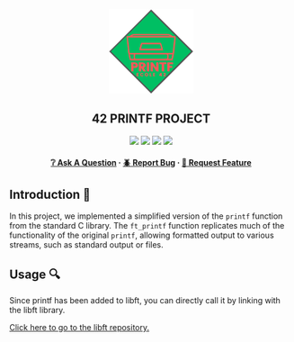 <div align="center">
  <img src="img/printf.png" alt="Logo" width="150" height="150">
  <h2>42 PRINTF PROJECT</h2>
    <a href= https://github.com/emre-mr246/42-evaluation><img src="https://img.shields.io/badge/score-100%20%2F%20100-success?style=for-the-badge"/></a>
    <a href= https://github.com/emre-mr246/42-evaluation><img src="https://img.shields.io/badge/circle-0-magenta?style=for-the-badge"/></a>
    <a href= https://github.com/emre-mr246/42-evaluation><img src="https://img.shields.io/badge/42-Evaluation-red?style=for-the-badge"/></a>
    <a href= https://github.com/emre-mr246/42-evaluation><img src="https://img.shields.io/github/last-commit/emre-mr246/42_ring1_printf?style=for-the-badge"/></a>
   
<h4>
    <a href="https://github.com/emre-mr246/42_ring1_printf/issues">❔ Ask A Question</a>
  <span> · </span>
    <a href="https://github.com/emre-mr246/42_ring1_printf/issues">🪲 Report Bug</a>
  <span> · </span>
    <a href="https://github.com/emre-mr246/42_ring1_printf/issues">💬 Request Feature</a>
</h4>
</div>

## Introduction 🚀

In this project, we implemented a simplified version of the `printf` function from the standard C library. The `ft_printf` function replicates much of the functionality of the original `printf`, allowing formatted output to various streams, such as standard output or files.

## Usage 🔍

Since printf has been added to libft, you can directly call it by linking with the libft library.

<a href="https://github.com/emre-mr246/42_ring0_libft"> Click here to go to the libft repository.</a>
